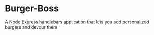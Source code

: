 # Burger-Boss
A Node Express handlebars application that lets you add personalized burgers and devour them
